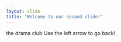 ```yaml
---
layout: slide
title: "Welcome to our second slide!"
---
```

the drama club
Use the left arrow to go back!
